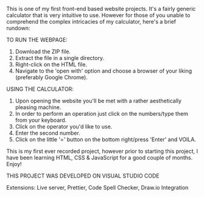This is one of my first front-end based website projects. It's a fairly generic calculator that is very intuitive to use. However for those of you unable to comprehend the complex intricacies of my calculator, here's a brief rundown:

TO RUN THE WEBPAGE:   
  1. Download the ZIP file.
  2. Extract the file in a single directory.
  3. Right-click on the HTML file.
  4. Navigate to the 'open with' option and choose a browser of your liking (preferably Google Chrome).

USING THE CALCULATOR:  

  1. Upon opening the website you'll be met with a rather aesthetically pleasing machine.
  2. In order to perform an operation just click on the numbers/type them from your keyboard.
  3. Click on the operator you'd like to use.
  4. Enter the second number.
  5. Click on the little '=' button on the bottom right/press 'Enter' and VOILA.

This is my first ever recorded project, however prior to starting this project, I have been learning HTML, CSS & JavaScript for a good couple of months. Enjoy!

THIS PROJECT WAS DEVELOPED ON VISUAL STUDIO CODE

Extensions: Live server, Prettier, Code Spell Checker, Draw.io Integration
